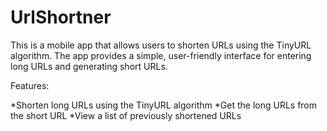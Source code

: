 # UrlShortner
This is a mobile app that allows users to shorten URLs using the TinyURL algorithm. The app provides a simple, user-friendly interface for entering long URLs and generating short URLs.

Features:

*Shorten long URLs using the TinyURL algorithm
*Get the long URLs from the short URL
*View a list of previously shortened URLs

